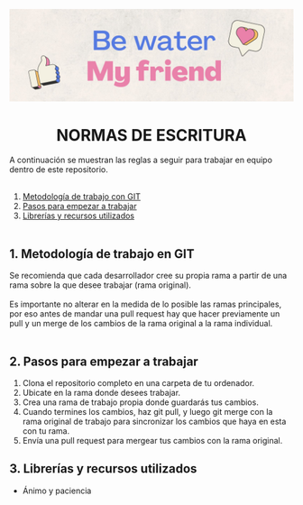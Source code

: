 ![imagen](https://github.com/Oil-vs-Water/Oil-Recycling/blob/main/img/img_portada.jpg)
# <div align="center">**NORMAS DE ESCRITURA**</div>  
A continuación se muestran las reglas a seguir para trabajar en equipo dentro de este repositorio.
<br></br>
1. [Metodología de trabajo con GIT](#id1)
2. [Pasos para empezar a trabajar](#id2)
3. [Librerías y recursos utilizados](#id3)
<br></br>

<div id='id1'/>
<h2>1. Metodología de trabajo en GIT</h2>
Se recomienda que cada desarrollador cree su propia rama a partir de una rama sobre la que desee trabajar (rama original).<br></br>
Es importante no alterar en la medida de lo posible las ramas principales, por eso antes de mandar una pull request hay que hacer previamente un pull y un merge de los cambios de la rama original a la rama individual.<br></br>

<div id='id2'/>
<h2> 2. Pasos para empezar a trabajar</h2>

1. Clona el repositorio completo en una carpeta de tu ordenador.
2. Ubicate en la rama donde desees trabajar.
3. Crea una rama de trabajo propia donde guardarás tus cambios.
4. Cuando termines los cambios, haz git pull, y luego git merge con la rama original de trabajo para sincronizar los cambios que haya en esta con tu rama.
5. Envía una pull request para mergear tus cambios con la rama original.


<div id='id3'/>
<h2>3. Librerías y recursos utilizados</h2>

- Ánimo y paciencia
